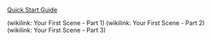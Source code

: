 <!--
title: Tutorials
template: wiki
order: 22
-->
[Quick Start Guide](https://drive.google.com/file/d/0B-BzwPAV7QvwSWVsT2kxV0NiOEk/edit?usp=sharing%7COgitor "Quick Start Guide")

(wikilink: Your First Scene - Part 1)
(wikilink: Your First Scene - Part 2)
(wikilink: Your First Scene - Part 3)